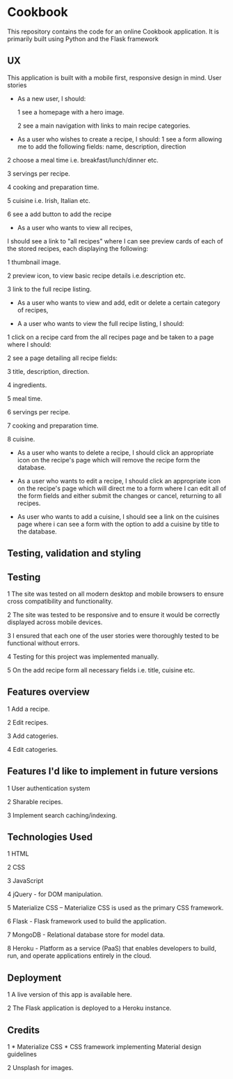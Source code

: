  # Cookbook #
This repository contains the code for an online Cookbook application. It is primarily built using Python and the Flask framework
## UX ##
This application is built with a mobile first, responsive design in mind.
User stories
* As a new user, I should:

   1	see a homepage with a hero image.

   2	see a main navigation with links to main recipe categories.

*	As a user who wishes to create a recipe, I should:
   1	see a form allowing me to add the following fields:
	       name, description, direction

   2	choose a meal time i.e. breakfast/lunch/dinner etc.

   3	servings per recipe.

   4	cooking and preparation time.

   5 	cuisine i.e. Irish, Italian etc.

   6	see a add button to add the recipe

*	As a user who wants to view all recipes, 

  I should see a link to "all recipes" where I can see preview cards of each of the stored recipes, each displaying the following:
   
   1	thumbnail image.
   
   2	preview icon, to view basic recipe details i.e.description etc.
   
   3	link to the full recipe listing.

*	As a user who wants to view  and add, edit or delete a certain category of recipes, 

*	A a user who wants to view the full recipe listing, I should:

1	click on a recipe card from the all recipes page and be taken to a page where I should:

2	see a page detailing all recipe fields:

3	title, description, direction.

4	ingredients.

5	meal time.

6	servings per recipe.

7	cooking and preparation time.

8	cuisine.

*	As a user who wants to delete a recipe, I should click an appropriate icon on the recipe's page which will remove the recipe form the database.

*	As a user who wants to edit a recipe, I should click an appropriate icon on the recipe's page which will direct me to a form where I can edit all of the form fields and either submit the changes or cancel, returning to all recipes.

*	As user who wants to add a cuisine, I should see a link on the cuisines page where i can see a form with the option to add a cuisine by title to the database.


## Testing, validation and styling ##

 ## Testing ##

1	The site was tested on all modern desktop and mobile browsers to ensure cross compatibility and functionality.

2	The site was tested to be responsive and to ensure it would be correctly displayed across mobile devices.

3	I ensured that each one of the user stories were thoroughly tested to be functional without errors.

4	Testing for this project was implemented manually.

5	On the add recipe form all necessary fields i.e. title, cuisine etc. 

## Features overview ##

1	Add a recipe.

2	Edit recipes.

3	Add catogeries.

4	Edit catogeries.

## Features I'd like to implement in future versions ##

1	User authentication system

2	Sharable recipes.

3	Implement search caching/indexing.

## Technologies Used ##

1	HTML

2	CSS

3	JavaScript

4	jQuery - for DOM manipulation. 

5	Materialize CSS – Materialize CSS is used as the primary CSS framework.

6	Flask - Flask framework used to build the application.

7	MongoDB - Relational database store for model data.

8	Heroku - Platform as a service (PaaS) that enables developers to build, run, and operate applications entirely in the cloud.

##  Deployment ##

 1	A live version of this app is available here.

 2  The Flask application is deployed to a Heroku instance.

 ## Credits ##

 1	* Materialize CSS * 
     CSS framework implementing Material design guidelines

 2	Unsplash for images.



